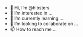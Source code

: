- 👋 Hi, I’m @hibsters
- 👀 I’m interested in ...
- 🌱 I’m currently learning ...
- 💞️ I’m looking to collaborate on ...
- 📫 How to reach me ...

<!---
hibsters/hibsters is a ✨ special ✨ repository because its `README.md` (this file) appears on your GitHub profile.
You can click the Preview link to take a look at your changes.
--->

